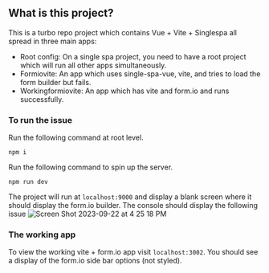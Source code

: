 ## What is this project?

This is a turbo repo project which contains Vue + Vite + Singlespa all spread in three main apps:

- Root config: On a single spa project, you need to have a root project which will run all other apps simultaneously.
- Formiovite: An app which uses single-spa-vue, vite, and tries to load the form builder but fails.
- Workingformiovite: An app which has vite and form.io and runs successfully.

### To run the issue

Run the following command at root level.

```
npm i
```

Run the following command to spin up the server.

```
npm run dev
```

The project will run at `localhost:9000` and display a blank screen where it should display the form.io builder. The console should display the following issue
![Screen Shot 2023-09-22 at 4 25 18 PM](https://github.com/dagorod/formio-turborepo-vue-webpack/assets/58822367/5e3662da-4ef7-4a26-82ae-59b1a3ce0a2d)


### The working app

To view the working vite + form.io app visit `localhost:3002`. You should see a display of the form.io side bar options (not styled).

